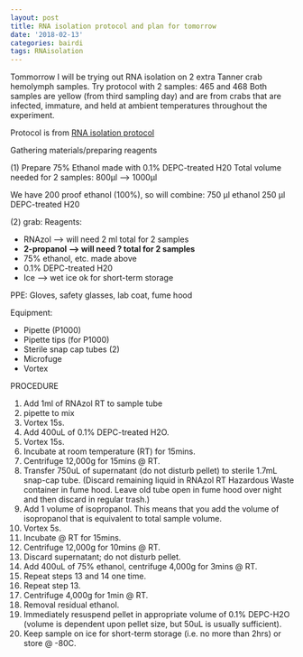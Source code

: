 ```yaml
---
layout: post
title: RNA isolation protocol and plan for tomorrow
date: '2018-02-13'
categories: bairdi
tags: RNAisolation
---
```

Tommorrow I will be trying out RNA isolation on 2 extra Tanner crab hemolymph samples.
Try protocol with 2 samples: 465 and 468
Both samples are yellow (from third sampling day) and are from crabs that are infected, immature, and held at ambient temperatures throughout the experiment. 

Protocol is from [RNA isolation protocol](https://github.com/RobertsLab/resources/blob/master/protocols/rna_isolation_rnazol_rt.md)

Gathering materials/preparing reagents

(1) Prepare 75% Ethanol made with 0.1% DEPC-treated H20
Total volume needed for 2 samples: 800µl —> 1000µl

We have 200 proof ethanol (100%), so will combine:
750 µl ethanol
250 µl DEPC-treated H20

(2) grab:
Reagents:
- RNAzol —> will need 2 ml total for 2 samples
- **2-propanol —> will need __?__ total for 2 samples**
- 75% ethanol, etc. made above
- 0.1% DEPC-treated H20
- Ice —> wet ice ok for short-term storage

PPE:
Gloves, safety glasses, lab coat, fume hood

Equipment:
- Pipette (P1000)
- Pipette tips (for P1000)
- Sterile snap cap tubes (2)
- Microfuge
- Vortex

PROCEDURE
1. Add 1ml of RNAzol RT to sample tube
2. pipette to mix
3. Vortex 15s.
4. Add 400uL of 0.1% DEPC-treated H2O.
5. Vortex 15s.
6. Incubate at room temperature (RT) for 15mins.
7. Centrifuge 12,000g for 15mins @ RT.
8. Transfer 750uL of supernatant (do not disturb pellet) to sterile 1.7mL snap-cap tube. (Discard remaining liquid in RNAzol RT Hazardous Waste container in fume hood. Leave old tube open in fume hood over night and then discard in regular trash.)
9. Add 1 volume of isopropanol. This means that you add the volume of isopropanol that is equivalent to total sample volume. 
10. Vortex 5s.
11. Incubate @ RT for 15mins.
12. Centrifuge 12,000g for 10mins @ RT.
13. Discard supernatant; do not disturb pellet.
14. Add 400uL of 75% ethanol, centrifuge 4,000g for 3mins @ RT.
15. Repeat steps 13 and 14 one time.
16. Repeat step 13.
17. Centrifuge 4,000g for 1min @ RT.
18. Removal residual ethanol.
19. Immediately resuspend pellet in appropriate volume of 0.1% DEPC-H2O (volume is dependent upon pellet size, but 50uL is usually sufficient).
20. Keep sample on ice for short-term storage (i.e. no more than 2hrs) or store @ -80C.
